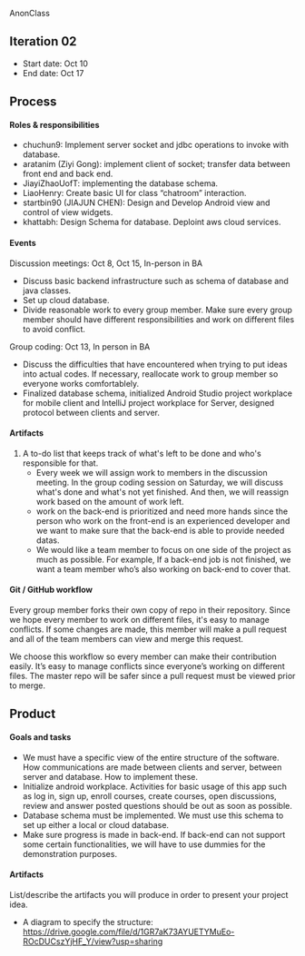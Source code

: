 AnonClass


## Iteration 02

 * Start date: Oct 10
 * End date: Oct 17

## Process


#### Roles & responsibilities

 * chuchun9: Implement server socket and jdbc operations to invoke with database.
 * aratanim (Ziyi Gong):  implement client of socket; transfer data between front end and back end.
 * JiayiZhaoUofT: implementing the database schema.
 * LiaoHenry: Create basic UI for class “chatroom” interaction.
 * startbin90 (JIAJUN CHEN): Design and Develop Android view and control of view widgets.
 * khattabh: Design Schema for database. Deploint aws cloud services. 

#### Events
 
 Discussion meetings: Oct 8, Oct 15, In-person in BA
 * Discuss basic backend infrastructure such as schema of database and java classes. 
 * Set up cloud database. 
 * Divide reasonable work to every group member. Make sure every group member should have different responsibilities and work on different files to avoid conflict.

 Group coding: Oct 13, In person in BA
 * Discuss the difficulties that have encountered when trying to put ideas into actual codes. If necessary, reallocate work to group member so everyone works comfortablely. 
 * Finalized database schema, initialized Android Studio project workplace for mobile client and IntelliJ project workplace for Server, designed protocol between clients and server.


#### Artifacts
     
 1. A to-do list that keeps track of what's left to be done and who's responsible for that.
 	* Every week we will assign work to members in the discussion meeting. In the group coding session on Saturday, we will discuss what's done and what's not yet finished. And then, we will reassign work based on the amount of work left.
 	* work on the back-end is prioritized and need more hands since the person who work on the front-end is an experienced developer and we want to make sure that the back-end is able to provide needed datas.
 	* We would like a team member to focus on one side of the project as much as possible. For example, If a back-end job is not finished, we want a team member who’s also working on back-end to cover that.
 

#### Git / GitHub workflow
 

Every group member forks their own copy of repo in their repository. Since we hope every member to work on different files, it's easy to manage conflicts. If some changes are made, this member will make a pull request and all of the team members can view and merge this request.

We choose this workflow so every member can make their contribution easily.
It’s easy to manage conflicts since everyone’s working on different files.
The master repo will be safer since a pull request must be viewed prior to merge.


## Product

#### Goals and tasks

 * We must have a specific view of the entire structure of the software. How communications are made between clients and server, between server and database. How to implement these.
 * Initialize android workplace. Activities for basic usage of this app such as log in, sign up, enroll courses, create courses, open discussions, review and answer posted questions should be out as soon as possible.
 * Database schema must be implemented. We must use this schema to set up either a local or cloud database.
 * Make sure progress is made in back-end. If back-end can not support some certain functionalities, we will have to use dummies for the demonstration purposes. 

#### Artifacts

List/describe the artifacts you will produce in order to present your project idea.
 * A diagram to specify the structure:
 https://drive.google.com/file/d/1GR7aK73AYUETYMuEo-ROcDUCszYjHF_Y/view?usp=sharing

